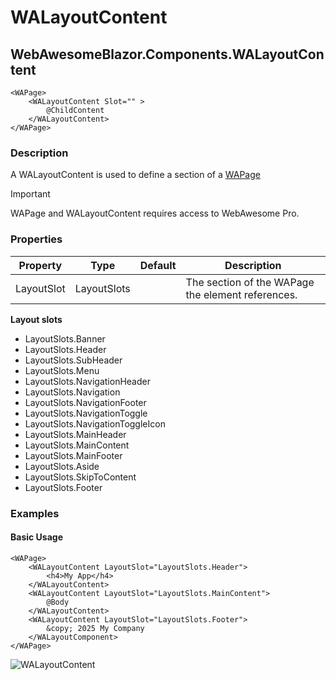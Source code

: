 ﻿# WALayoutContent
## WebAwesomeBlazor.Components.WALayoutContent

```HTML+Razor
<WAPage>
	<WALayoutContent Slot="" >
		@ChildContent
	</WALayoutContent>
</WAPage>
```

### Description
A WALayoutContent is used to define a section of a [WAPage](/docs/WAPage.md)

> [!IMPORTANT]
> WAPage and WALayoutContent requires access to WebAwesome Pro.

### Properties
| Property | Type   | Default | Description                              |
|----------|--------|---------|------------------------------------------|
| LayoutSlot | LayoutSlots |  | The section of the WAPage the element references. |

**Layout slots**
- LayoutSlots.Banner
- LayoutSlots.Header
- LayoutSlots.SubHeader
- LayoutSlots.Menu
- LayoutSlots.NavigationHeader
- LayoutSlots.Navigation
- LayoutSlots.NavigationFooter
- LayoutSlots.NavigationToggle
- LayoutSlots.NavigationToggleIcon
- LayoutSlots.MainHeader
- LayoutSlots.MainContent
- LayoutSlots.MainFooter
- LayoutSlots.Aside
- LayoutSlots.SkipToContent
- LayoutSlots.Footer

### Examples

#### Basic Usage
```HTML+Razor
<WAPage>
	<WALayoutContent LayoutSlot="LayoutSlots.Header">
		<h4>My App</h4>
	</WALayoutContent>
	<WALayoutContent LayoutSlot="LayoutSlots.MainContent">
		@Body
	</WALayoutContent>
	<WALayoutContent LayoutSlot="LayoutSlots.Footer">
		&copy; 2025 My Company
	</WALayoutComponent>
</WAPage>
```

![WALayoutContent](https://github.com/user-attachments/assets/5b31ae7e-1b50-403f-b3c7-a7bf12ec4c8d)
